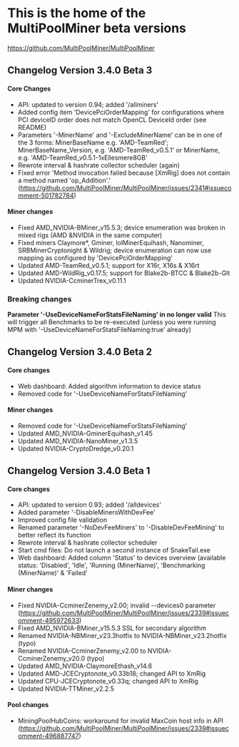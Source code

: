 # This is the home of the MultiPoolMiner beta versions
https://github.com/MultiPoolMiner/MultiPoolMiner

## Changelog Version 3.4.0 Beta 3

#### Core Changes
- API: updated to version 0.94; added '/allminers'
- Added config item 'DevicePciOrderMapping' for configurations where PCI deviceID order does not match OpenCL DeviceId order (see README)
- Parameters '-MinerName' and '-ExcludeMinerName' can be in one of the 3 forms: MinerBaseName e.g. 'AMD-TeamRed'; MinerBaseName_Version, e.g. 'AMD-TeamRed_v0.5.1' or MinerName, e.g. 'AMD-TeamRed_v0.5.1-1xEllesmere8GB'
- Rewrote interval & hashrate collector scheduler (again)
- Fixed error 'Method invocation failed because [XmRig] does not contain a method named 'op_Addition'.' (https://github.com/MultiPoolMiner/MultiPoolMiner/issues/2341#issuecomment-501782784)

#### Miner changes
- Fixed AMD_NVIDIA-BMiner_v15.5.3; device enumeration was broken in mixed rigs (AMD &NVIDIA in the same computer)
- Fixed miners Claymore*, Gminer, lolMinerEquihash, Nanominer, SRBMinerCryptonight & Wildrig; device enumeration can now use mapping as configured by 'DevicePciOrderMapping' 
- Updated AMD-TeamRed_v0.5.1; support for X16r, X16s & X16rt
- Updated AMD-WildRig_v0.17.5; support for Blake2b-BTCC & Blake2b-Glt
- Updated NVIDIA-CcminerTrex_v0.11.1

### Breaking changes

**Parameter '-UseDeviceNameForStatsFileNaming' in no longer valid**
This will trigger all Benchmarks to be re-executed (unless you were running MPM with '-UseDeviceNameForStatsFileNaming:true' already)
## Changelog Version 3.4.0 Beta 2

#### Core changes
- Web dashboard: Added algorithm information to device status
- Removed code for '-UseDeviceNameForStatsFileNaming'

#### Miner changes
- Removed code for '-UseDeviceNameForStatsFileNaming'
- Updated AMD_NVIDIA-GminerEquihash_v1.45
- Updated AMD_NVIDIA-NanoMiner_v1.3.5
- Updated NVIDIA-CryptoDredge_v0.20.1

## Changelog Version 3.4.0 Beta 1

#### Core changes
- API: updated to version 0.93; added '/alldevices'
- Added parameter '-DisableMinersWithDevFee'
- Improved config file validation
- Renamed parameter '-NoDevFeeMiners' to '-DisableDevFeeMining' to better reflect its function
- Rewrote interval & hashrate collector scheduler
- Start cmd files: Do not launch a second instance of SnakeTail.exe
- Web dashboard: Added column 'Status' to devices overview (available status: 'Disabled', 'Idle', 'Running (MinerName)', 'Benchmarking (MinerName)' & 'Failed'

#### Miner changes
- Fixed NVIDIA-CcminerZenemy_v2.00; invalid --devices0 parameter (https://github.com/MultiPoolMiner/MultiPoolMiner/issues/2339#issuecomment-495972633)
- Fixed AMD_NVIDIA-BMiner_v15.5.3 SSL for secondary algorithm
- Renamed NVIDIA-NBMiner_v23.3hotfix to NVIDIA-NBMiner_v23.2hotfix (typo)
- Renamed NVIDIA-CcminerZenemy_v2.00 to NVIDIA-CcminerZenemy_v20.0 (typo)
- Updated AMD_NVIDIA-ClaymoreEthash_v14.6
- Updated AMD-JCECryptonote_v0.33b18; changed API to XmRig
- Updated CPU-JCECryptonote_v0.33q; changed API to XmRig
- Updated NVIDIA-TTMiner_v2.2.5

#### Pool changes
- MiningPoolHubCoins: workaround for invalid MaxCoin host info in API (https://github.com/MultiPoolMiner/MultiPoolMiner/issues/2339#issuecomment-496887747)
